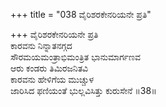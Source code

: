 +++
title = "038 ವೈರಿಶರಕೇನರಿಯನೇ ಪ್ರತಿ"

+++
ವೈರಿಶರಕೇನರಿಯನೇ ಪ್ರತಿ   
ಕಾರವನು ನಿನ್ನಾತನಗ್ಗದ   
ಸೌರಮಯಮಂತ್ರಾಭಿಮಂತ್ರಿತ ಭಾನುಮಾರ್ಗಣವ   
ಆರು ಕಂಡರು ತಿಮಿರಜನಿತವಿ   
ಕಾರವನು ಹೇಳಿಗೆಯ ಮುಚ್ಚುಳ   
ಜಾರಿಸಿದ ಫಣಿಯಂತೆ ಭುಲ್ಲವಿಸಿತ್ತು ಕುರುಸೇನೆ      ॥38॥